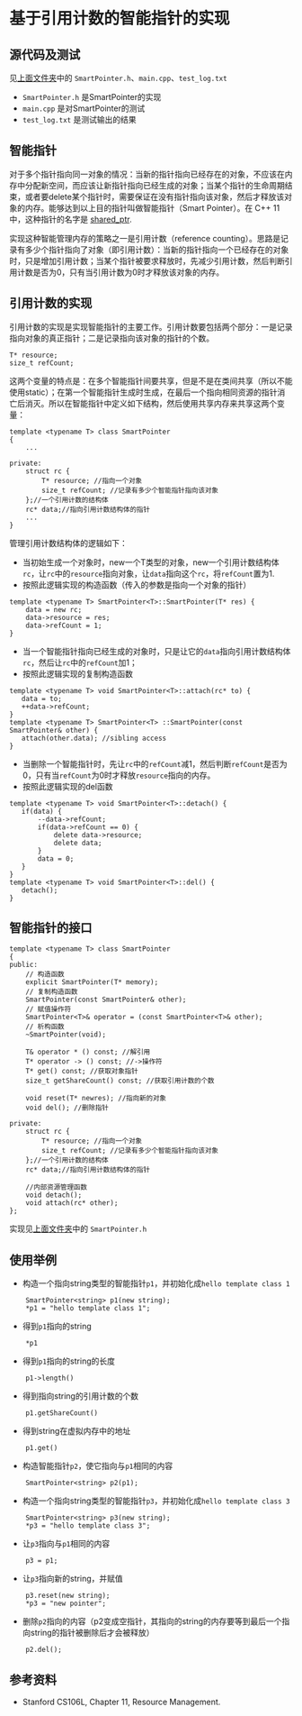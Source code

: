 # 基于引用计数的智能指针的实现

## 源代码及测试
见[上面文件夹](https://github.com/strint/littleWheels/tree/master/ProgrammingAndLanguages/CPPExamples/cs106L/11_ResourceManagement/SmartPointer)中的 `SmartPointer.h`、`main.cpp`、`test_log.txt`
* `SmartPointer.h` 是SmartPointer的实现
* `main.cpp` 是对SmartPointer的测试
* `test_log.txt` 是测试输出的结果

## 智能指针
对于多个指针指向同一对象的情况：当新的指针指向已经存在的对象，不应该在内存中分配新空间，而应该让新指针指向已经生成的对象；当某个指针的生命周期结束，或者要delete某个指针时，需要保证在没有指针指向该对象，然后才释放该对象的内存。能够达到以上目的指针叫做智能指针（Smart Pointer）。在 C++ 11 中，这种指针的名字是 [shared_ptr](http://en.cppreference.com/w/cpp/memory/shared_ptr).

实现这种智能管理内存的策略之一是引用计数（reference counting）。思路是记录有多少个指针指向了对象（即引用计数）：当新的指针指向一个已经存在的对象时，只是增加引用计数；当某个指针被要求释放时，先减少引用计数，然后判断引用计数是否为0，只有当引用计数为0时才释放该对象的内存。

## 引用计数的实现
引用计数的实现是实现智能指针的主要工作。引用计数要包括两个部分：一是记录指向对象的真正指针；二是记录指向该对象的指针的个数。
```
T* resource;
size_t refCount;
```
这两个变量的特点是：在多个智能指针间要共享，但是不是在类间共享（所以不能使用static）；在第一个智能指针生成时生成，在最后一个指向相同资源的指针消亡后消灭。所以在智能指针中定义如下结构，然后使用共享内存来共享这两个变量：

```
template <typename T> class SmartPointer
{
	...

private:
	struct rc {
		T* resource; //指向一个对象
		size_t refCount; //记录有多少个智能指针指向该对象
	};//一个引用计数的结构体
	rc* data;//指向引用计数结构体的指针
	...
}
```

管理引用计数结构体的逻辑如下：
* 当初始生成一个对象时，new一个T类型的对象，new一个引用计数结构体`rc`，让`rc`中的`resource`指向对象，让`data`指向这个`rc`，将`refCount`置为1.
 * 按照此逻辑实现的构造函数（传入的参数是指向一个对象的指针）
```
template <typename T> SmartPointer<T>::SmartPointer(T* res) {
	data = new rc;
	data->resource = res;
	data->refCount = 1;
}
```

* 当一个智能指针指向已经生成的对象时，只是让它的`data`指向引用计数结构体`rc`，然后让`rc`中的`refCount`加1；
 * 按照此逻辑实现的复制构造函数
 ```
template <typename T> void SmartPointer<T>::attach(rc* to) {
	data = to;
	++data->refCount;
}
template <typename T> SmartPointer<T> ::SmartPointer(const SmartPointer& other) {
	attach(other.data); //sibling access
}
 ```

* 当删除一个智能指针时，先让`rc`中的`refCount`减1，然后判断`refCount`是否为0，只有当`refCount`为0时才释放`resource`指向的内存。
 * 按照此逻辑实现的del函数
 ```
template <typename T> void SmartPointer<T>::detach() {
	if(data) {
		--data->refCount;
    	if(data->refCount == 0) {
			delete data->resource;
			delete data;
		}
		data = 0;
	}
}
template <typename T> void SmartPointer<T>::del() {
	detach();
}
```

## 智能指针的接口
```
template <typename T> class SmartPointer
{
public:
	// 构造函数
	explicit SmartPointer(T* memory);
	// 复制构造函数
	SmartPointer(const SmartPointer& other);
	// 赋值操作符
	SmartPointer<T>& operator = (const SmartPointer<T>& other);
	// 析构函数
	~SmartPointer(void);

	T& operator * () const; //解引用
	T* operator -> () const; //->操作符
	T* get() const; //获取对象指针
	size_t getShareCount() const; //获取引用计数的个数

	void reset(T* newres); //指向新的对象
	void del(); //删除指针

private:
	struct rc {
		T* resource; //指向一个对象
		size_t refCount; //记录有多少个智能指针指向该对象
	};//一个引用计数的结构体
	rc* data;//指向引用计数结构体的指针

	//内部资源管理函数
	void detach();
	void attach(rc* other);
};
```
实现见[上面文件夹](https://github.com/strint/littleWheels/tree/master/ProgrammingAndLanguages/CPPExamples/cs106L/11_ResourceManagement/SmartPointer)中的 `SmartPointer.h`

## 使用举例
* 构造一个指向string类型的智能指针`p1`，并初始化成`hello template class 1`
```
	SmartPointer<string> p1(new string);
	*p1 = "hello template class 1";
```
* 得到`p1`指向的string
```
	*p1
```
* 得到`p1`指向的string的长度
```
	p1->length()
```
* 得到指向string的引用计数的个数
```
	p1.getShareCount()
```
* 得到string在虚拟内存中的地址
```
	p1.get()
```
* 构造智能指针`p2`，使它指向与`p1`相同的内容
```
	SmartPointer<string> p2(p1);
```
* 构造一个指向string类型的智能指针`p3`，并初始化成`hello template class 3`
```
	SmartPointer<string> p3(new string);
	*p3 = "hello template class 3";
```
* 让`p3`指向与`p1`相同的内容
```
	p3 = p1;
```
* 让`p3`指向新的string，并赋值
```
	p3.reset(new string);
	*p3 = "new pointer";
```
* 删除`p2`指向的内容（p2变成空指针，其指向的string的内存要等到最后一个指向string的指针被删除后才会被释放）
```
	p2.del();
```

## 参考资料
* Stanford CS106L, Chapter 11, Resource Management.
